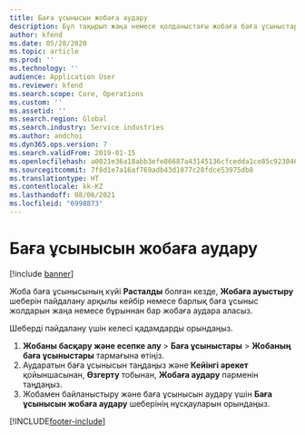 ```yaml
---
title: Баға ұсынысын жобаға аудару
description: Бұл тақырып жаңа немесе қолданыстағы жобаға баға ұсыныстарын қалай аудару керектігі туралы ақпарат береді.
author: kfend
ms.date: 05/28/2020
ms.topic: article
ms.prod: ''
ms.technology: ''
audience: Application User
ms.reviewer: kfend
ms.search.scope: Core, Operations
ms.custom: ''
ms.assetid: ''
ms.search.region: Global
ms.search.industry: Service industries
ms.author: andchoi
ms.dyn365.ops.version: 7
ms.search.validFrom: 2019-01-15
ms.openlocfilehash: a0021e36a18abb3efe86687a43145136cfcedda1ce85c92304608bf2e7270598
ms.sourcegitcommit: 7f8d1e7a16af769adb43d1877c28fdce53975db8
ms.translationtype: HT
ms.contentlocale: kk-KZ
ms.lasthandoff: 08/06/2021
ms.locfileid: "6998873"
---
```

# <a name="transfer-a-quotation-to-a-project"></a>Баға ұсынысын жобаға аудару

[!include [banner](../includes/banner.md)]

Жоба баға ұсынысының күйі **Расталды** болған кезде, **Жобаға ауыстыру** шеберін пайдалану арқылы кейбір немесе барлық баға ұсыныс жолдарын жаңа немесе бұрыннан бар жобаға аудара аласыз. 

Шеберді пайдалану үшін келесі қадамдарды орындаңыз.

1. **Жобаны басқару және есепке алу** > **Баға ұсыныстары** > **Жобаның баға ұсыныстары** тармағына өтіңіз.
2. Аударатын баға ұсынысын таңдаңыз және **Кейінгі әрекет** қойыншасынан, **Өзгерту** тобынан, **Жобаға аудару** пәрменін таңдаңыз.
3. Жобамен байланыстыру және баға ұсынысын аудару үшін **Баға ұсынысын жобаға аудару** шеберінің нұсқауларын орындаңыз.


[!INCLUDE[footer-include](../includes/footer-banner.md)]
